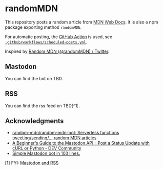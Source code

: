 # randomMDN
This repository posts a random article from [MDN Web Docs](https://developer.mozilla.org/en-US/).
It is also a npm package exporting method `randomMDN`.

For automatic posting, the [GitHub Action](https://docs.github.com/en/actions) is used,
see [`.github/workflows/scheduled-posts.yml`](./.github/workflows/scheduled-posts.yml).

Inspired by [Random MDN (@randomMDN) / Twitter](https://twitter.com/randomMDN).

## Mastodon
You can find the bot on TBD.

## RSS
You can find the rss feed on TBD[^1].

## Acknowledgments
- [random-mdn/random-mdn-bot: Serverless functions tweeting/sending/... random MDN articles](https://github.com/random-mdn/random-mdn-bot)
- [A Beginner's Guide to the Mastodon API - Post a Status Update with cURL or Python - DEV Community](https://dev.to/bitsrfr/getting-started-with-the-mastodon-api-41jj)
- [Simple Mastodon bot in 100 lines.](https://gist.github.com/NeKzor/e7d8551c4f55fbe4ec16252e0f6fa012)

[1] FYI: [Mastodon and RSS](https://derekkedziora.com/notes/20221112094802)
